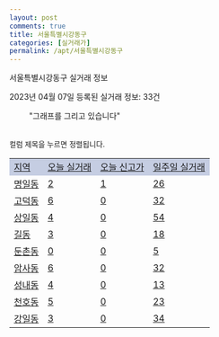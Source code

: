 ```yaml
---
layout: post
comments: true
title: 서울특별시강동구
categories: [실거래가]
permalink: /apt/서울특별시강동구
---
```


서울특별시강동구 실거래 정보

2023년 04월 07일 등록된 실거래 정보: 33건

<!--<script async src="https://pagead2.googlesyndication.com/pagead/js/adsbygoogle.js?client=ca-pub-3485438051770037"
 crossorigin="anonymous"></script>-->

<script type="text/javascript">
  google.charts.load('current', {'packages':['corechart']});
  google.charts.setOnLoadCallback(drawChart);

  function drawChart() {
    var data = google.visualization.arrayToDataTable([['거래일', '매매', '전월세', '전매'], ['21-01', 2, 2, 0], ['21-02', 1, 3, 0], ['21-03', 0, 5, 0], ['21-04', 0, 6, 0], ['21-05', 1, 0, 0], ['21-06', 0, 7, 0], ['21-07', 1, 52, 0], ['21-08', 93, 351, 0], ['21-09', 6, 36, 0], ['21-10', 0, 5, 0], ['21-11', 3, 27, 0], ['21-12', 0, 13, 0], ['22-01', 0, 100, 0], ['22-02', 1, 33, 0], ['22-03', 5, 16, 0], ['22-04', 54, 734, 1], ['22-05', 80, 877, 1], ['22-06', 33, 582, 0], ['22-07', 31, 687, 0], ['22-08', 36, 622, 0], ['22-09', 18, 684, 0], ['22-10', 33, 611, 0], ['22-11', 41, 687, 0], ['22-12', 46, 1008, 0], ['23-01', 125, 827, 0], ['23-02', 202, 2186, 1], ['23-03', 127, 1528, 0], ['23-04', 2, 49, 0]]);

    var options = {
      title: '최근 1년간 유형별 거래량 추이',
      legend: { position: 'bottom' }
    };

    setTimeout(function() {
        var chart = new google.visualization.LineChart(document.getElementById('columnchart_material'));
        chart.draw(data, (options));
        document.getElementById('loading').style.display = 'none';
        var dayLabel = (new Date()).getDay();
        if (dayLabel < 2) {
            sorttable.innerSortFunction.apply(document.getElementById('week'), []);
            sorttable.innerSortFunction.apply(document.getElementById('week'), []);        
        }
        else {
            sorttable.innerSortFunction.apply(document.getElementById('today'), []);
            sorttable.innerSortFunction.apply(document.getElementById('today'), []);
        }
    }, 200);

  }
</script>

<div id="loading" style="z-index:20; display: block; margin-left: 35px">"그래프를 그리고 있습니다"</div>
<div id="columnchart_material" style="width: 95%; margin-left: -35px; display: block"></div>
<!--<div style="width: 95%; margin-left: -35px; display: block">
      <script async src="https://pagead2.googlesyndication.com/pagead/js/adsbygoogle.js?client=ca-pub-3485438051770037"
          crossorigin="anonymous"></script>
      <ins class="adsbygoogle"
          style="display:block"
          data-ad-format="fluid"
          data-ad-layout-key="-fb+5w+4e-db+86"
          data-ad-client="ca-pub-3485438051770037"
          data-ad-slot="1827090281"></ins>
      <script>
          (adsbygoogle = window.adsbygoogle || []).push({});
      </script>
</div>-->
<br>

<font size='small' style='font-size: small;'>컬럼 제목을 누르면 정렬됩니다.</font>
<table class="sortable">
  <tr style='background-color: rgba(114, 132, 186,0.4);'>
    <td id="region"><a href="#">지역</a></td>
    <td id="today"><a href="#">오늘 실거래</a></td>
    <td id="today_new"><a href="#">오늘 신고가</a></td>
    <td id="week"><a href="#">일주일 실거래</a></td>
  </tr>

  
  <tr class="item">
    <td><a href="서울특별시강동구명일동">명일동</a></td>
    <td><a href="서울특별시강동구명일동">2</a></td>
    <td><a href="서울특별시강동구명일동">1</a></td>
    <td><a href="서울특별시강동구명일동">26</a></td>
  </tr>
    

  <tr class="item">
    <td><a href="서울특별시강동구고덕동">고덕동</a></td>
    <td><a href="서울특별시강동구고덕동">6</a></td>
    <td><a href="서울특별시강동구고덕동">0</a></td>
    <td><a href="서울특별시강동구고덕동">32</a></td>
  </tr>
    

  <tr class="item">
    <td><a href="서울특별시강동구상일동">상일동</a></td>
    <td><a href="서울특별시강동구상일동">4</a></td>
    <td><a href="서울특별시강동구상일동">0</a></td>
    <td><a href="서울특별시강동구상일동">54</a></td>
  </tr>
    

  <tr class="item">
    <td><a href="서울특별시강동구길동">길동</a></td>
    <td><a href="서울특별시강동구길동">3</a></td>
    <td><a href="서울특별시강동구길동">0</a></td>
    <td><a href="서울특별시강동구길동">18</a></td>
  </tr>
    

  <tr class="item">
    <td><a href="서울특별시강동구둔촌동">둔촌동</a></td>
    <td><a href="서울특별시강동구둔촌동">0</a></td>
    <td><a href="서울특별시강동구둔촌동">0</a></td>
    <td><a href="서울특별시강동구둔촌동">5</a></td>
  </tr>
    

  <tr class="item">
    <td><a href="서울특별시강동구암사동">암사동</a></td>
    <td><a href="서울특별시강동구암사동">6</a></td>
    <td><a href="서울특별시강동구암사동">0</a></td>
    <td><a href="서울특별시강동구암사동">32</a></td>
  </tr>
    

  <tr class="item">
    <td><a href="서울특별시강동구성내동">성내동</a></td>
    <td><a href="서울특별시강동구성내동">4</a></td>
    <td><a href="서울특별시강동구성내동">0</a></td>
    <td><a href="서울특별시강동구성내동">13</a></td>
  </tr>
    

  <tr class="item">
    <td><a href="서울특별시강동구천호동">천호동</a></td>
    <td><a href="서울특별시강동구천호동">5</a></td>
    <td><a href="서울특별시강동구천호동">0</a></td>
    <td><a href="서울특별시강동구천호동">23</a></td>
  </tr>
    

  <tr class="item">
    <td><a href="서울특별시강동구강일동">강일동</a></td>
    <td><a href="서울특별시강동구강일동">3</a></td>
    <td><a href="서울특별시강동구강일동">0</a></td>
    <td><a href="서울특별시강동구강일동">34</a></td>
  </tr>
    


</table>


    
